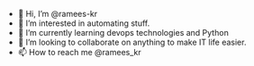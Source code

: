 - 👋 Hi, I’m @ramees-kr
- 👀 I’m interested in automating stuff.
- 🌱 I’m currently learning devops technologies and Python 
- 💞️ I’m looking to collaborate on anything to make IT life easier. 
- 📫 How to reach me @ramees_kr 

<!---
ramees-kr/ramees-kr is a ✨ special ✨ repository because its `README.md` (this file) appears on your GitHub profile.
You can click the Preview link to take a look at your changes.
--->
